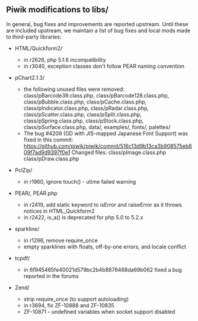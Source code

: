 ## Piwik modifications to libs/

In general, bug fixes and improvements are reported upstream.  Until these are
included upstream, we maintain a list of bug fixes and local mods made to
third-party libraries:

 * HTML/Quickform2/
   - in r2626, php 5.1.6 incompatibility
   - in r3040, exception classes don't follow PEAR naming convention
 * pChart2.1.3/
   - the following unused files were removed:
     class/pBarcode39.class.php, class/pBarcode128.class.php,
     class/pBubble.class.php, class/pCache.class.php, class/pIndicator.class.php,
     class/pRadar.class.php, class/pScatter.class.php, class/pSplit.class.php,
     class/pSpring.class.php, class/pStock.class.php, class/pSurface.class.php,
     data/, examples/, fonts/, palettes/
   - The bug #4206 (GD with JIS-mapped Japanese Font Support) was fixed in this
     commit: https://github.com/piwik/piwik/commit/516c13d9b13ca3b908575eb809f7ad9d9397f0e1
     Changed files: class/pImage.class.php class/pDraw.class.php
 * PclZip/
   - in r1960, ignore touch() - utime failed warning
 * PEAR/, PEAR.php
   - in r2419, add static keyword to isError and raiseError as it throws notices
     in HTML_Quickform2
   - in r2422, is_a() is deprecated for php 5.0 to 5.2.x
 * sparkline/
   - in r1296, remove require_once
   - empty sparklines with floats, off-by-one errors, and locale conflict
 * tcpdf/
   - in 6f945465fe40021d579bc2b4b8876468da69b062 fixed a bug reported in the forums

 * Zend/
   - strip require_once (to support autoloading)
   - in r3694, fix ZF-10888 and ZF-10835
   - ZF-10871 - undefined variables when socket support disabled
